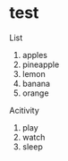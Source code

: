 # test

List
1. apples
2. pineapple
3. lemon
4. banana
3. orange

Acitivity
1. play
2. watch 
3. sleep

